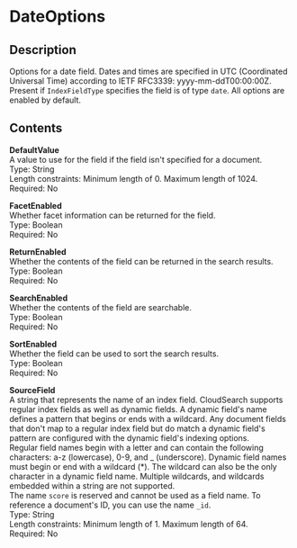 # DateOptions<a name="API_DateOptions"></a>

## Description<a name="API_DateOptions_Description"></a>

Options for a date field\. Dates and times are specified in UTC \(Coordinated Universal Time\) according to IETF RFC3339: yyyy\-mm\-ddT00:00:00Z\. Present if `IndexFieldType` specifies the field is of type `date`\. All options are enabled by default\.

## Contents<a name="API_DateOptions_Contents"></a>

 **DefaultValue**   
 A value to use for the field if the field isn't specified for a document\.   
Type: String  
 Length constraints: Minimum length of 0\. Maximum length of 1024\.   
 Required: No 

 **FacetEnabled**   
Whether facet information can be returned for the field\.  
Type: Boolean  
 Required: No 

 **ReturnEnabled**   
Whether the contents of the field can be returned in the search results\.  
Type: Boolean  
 Required: No 

 **SearchEnabled**   
Whether the contents of the field are searchable\.  
Type: Boolean  
 Required: No 

 **SortEnabled**   
Whether the field can be used to sort the search results\.  
Type: Boolean  
 Required: No 

 **SourceField**   
A string that represents the name of an index field\. CloudSearch supports regular index fields as well as dynamic fields\. A dynamic field's name defines a pattern that begins or ends with a wildcard\. Any document fields that don't map to a regular index field but do match a dynamic field's pattern are configured with the dynamic field's indexing options\.   
Regular field names begin with a letter and can contain the following characters: a\-z \(lowercase\), 0\-9, and \_ \(underscore\)\. Dynamic field names must begin or end with a wildcard \(\*\)\. The wildcard can also be the only character in a dynamic field name\. Multiple wildcards, and wildcards embedded within a string are not supported\.   
The name `score` is reserved and cannot be used as a field name\. To reference a document's ID, you can use the name `_id`\.   
Type: String  
 Length constraints: Minimum length of 1\. Maximum length of 64\.   
 Required: No 